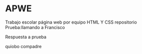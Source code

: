 # APWE
Trabajo escolar página web por equipo HTML Y CSS repositorio
<br>
Prueba:llamando a Francisco

Respuesta a prueba

quiobo compadre

